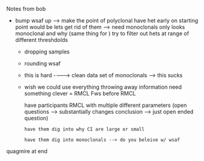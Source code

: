 Notes from bob
+ bump wsaf up --> make the point of polyclonal have het early on
starting point would be lets get rid of them --> need monoclonals only
looks monoclonal and why (same thing for )
try to filter out hets at range of different threshdolds
    - dropping samples
    - rounding wsaf
    - this is hard
    ----> clean data set of monoclonals --> this sucks
    - wish we could use everything
      throwing away information
        need something clever = RMCL
        Fws before RMCL


        have participants RMCL
          with multiple different parameters (open questions --> substantially changes conclusion --> just open ended question)


          have them dig into why CI are large or small

          have them dig into monoclonals --> do you beleive w/ wsaf

quagmire at end
